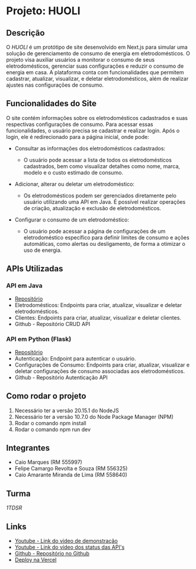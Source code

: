 # Projeto: HUOLI

## Descrição
O *HUOLI* é um protótipo de site desenvolvido em Next.js para simular uma solução de gerenciamento de consumo de energia em eletrodomésticos. O projeto visa auxiliar usuários a monitorar o consumo de seus eletrodomésticos, gerenciar suas configurações e reduzir o consumo de energia em casa. A plataforma conta com funcionalidades que permitem cadastrar, atualizar, visualizar, e deletar eletrodomésticos, além de realizar ajustes nas configurações de consumo.

## Funcionalidades do Site
O site contém informações sobre os eletrodomésticos cadastrados e suas respectivas configurações de consumo. Para acessar essas funcionalidades, o usuário precisa se cadastrar e realizar login. Após o login, ele é redirecionado para a página inicial, onde pode:

- Consultar as informações dos eletrodomésticos cadastrados:

    - O usuário pode acessar a lista de todos os eletrodomésticos cadastrados, bem como visualizar detalhes como nome, marca, modelo e o custo estimado de consumo.
- Adicionar, alterar ou deletar um eletrodoméstico:

    - Os eletrodomésticos podem ser gerenciados diretamente pelo usuário utilizando uma API em Java. É possível realizar operações de criação, atualização e exclusão de eletrodomésticos.

- Configurar o consumo de um eletrodoméstico:

    - O usuário pode acessar a página de configurações de um eletrodoméstico específico para definir limites de consumo e ações automáticas, como alertas ou desligamento, de forma a otimizar o uso de energia.
## APIs Utilizadas
### API em Java
- [Repositório](https://github.com/camargo1605/Global-Solution-Java)
- Eletrodomésticos: Endpoints para criar, atualizar, visualizar e deletar eletrodomésticos.
- Clientes: Endpoints para criar, atualizar, visualizar e deletar clientes.
- Github - Repositório CRUD API

### API em Python (Flask)
- [Repositório](https://github.com/CmarxS/API-PYTHON-GS)
- Autenticação: Endpoint para autenticar o usuário.
- Configurações de Consumo: Endpoints para criar, atualizar, visualizar e deletar configurações de consumo associadas aos eletrodomésticos.
- Github - Repositório Autenticação API
## Como rodar o projeto
1. Necessário ter a versão 20.15.1 do NodeJS
2. Necessário ter a versão 10.7.0 do Node Package Manager (NPM)
3. Rodar o comando npm install
4. Rodar o comando npm run dev
## Integrantes
- Caio Marques (RM 555997)
- Felipe Camargo Revolta e Souza (RM 556325)
- Caio Amarante Miranda de Lima (RM 558640)
## Turma
*1TDSR*

## Links
- [Youtube - Link do vídeo de demonstração](https://youtu.be/Cfg8WadiJsU)
- [Youtube - Link do vídeo dos status das API's](https://youtu.be/xfG-3mIQUf8)
- [Github - Repositório no Github](https://github.com/CmarxS/Global-Solution-Huoli)
- [Deploy na Vercel](https://global-solution-huoli.vercel.app/)
